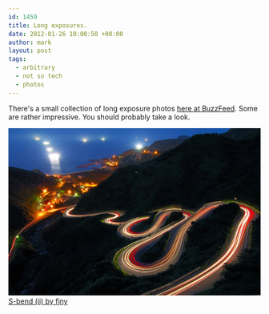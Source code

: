 ```yaml
---
id: 1459
title: Long exposures.
date: 2012-01-26 10:00:50 +00:00
author: mark
layout: post
tags:
  - arbitrary
  - not so tech
  - photos
---
```

There's a small collection of long exposure photos [here at BuzzFeed](http://www.buzzfeed.com/daves4/amazing-examples-of-long-exposure-photography). Some are rather impressive. You should probably take a look.

![S-bend (ii) by fjny.](/images/fromwp/2012/01/fjny_long_exp1.jpg)
[S-bend (ii) by fjny](http://www.flickr.com/photos/fjny/528865728/in/photostream/)
